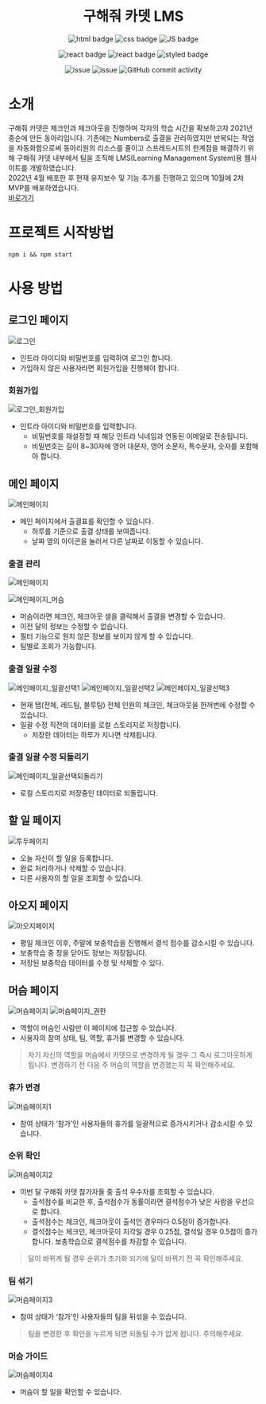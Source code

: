 <div align="center">
    
# 구해줘 카뎃 LMS

![html badge](https://img.shields.io/badge/-HTML-E34F26?style=flat-square&logo=HTML5&logoColor=white)
![css badge](https://img.shields.io/badge/-CSS-1572B6?style=flat-square&logo=CSS3&logoColor=white)
![JS badge](https://img.shields.io/badge/-Javascript-F7DF1E?style=flat-square&logo=JavaScript&logoColor=white)

![react badge](https://img.shields.io/badge/-React-61DAFB?style=flat-square&logo=React&logoColor=white)
![react badge](https://img.shields.io/badge/-React%20router%20dom-blue?style=flat-square&logo=React-Router&logoColor=white)
![styled badge](https://img.shields.io/badge/-Styled-DB7093?style=flat-square&logo=styled-components&logoColor=white)

![issue](https://img.shields.io/github/issues/saveme-cadet/LMS-Frontend)
![issue](https://img.shields.io/github/issues-closed/saveme-cadet/LMS-Frontend)
![GitHub commit activity](https://img.shields.io/github/commit-activity/m/saveme-cadet/LMS-Frontend)

</div>
    
# 소개

구해줘 카뎃은 체크인과 체크아웃을 진행하며 각자의 학습 시간을 확보하고자 2021년 중순에 만든 동아리입니다.
기존에는 Numbers로 출결을 관리하였지만 
반복되는 작업을 자동화함으로써 동아리원의 리소스를 줄이고
스프레드시트의 한계점을 해결하기 위해 
구해줘 카뎃 내부에서 팀을 조직해 LMS(Learning Management System)용 웹사이트를 개발하였습니다.  
2022년 4월 배포한 후 현재 유지보수 및 기능 추가를 진행하고 있으며 10월에 2차 MVP를 배포하였습니다.  
[바로가기](https://www.save9cadet.com/)

# 프로젝트 시작방법

```shell
npm i && npm start
```

# 사용 방법

## 로그인 페이지
![로그인](https://user-images.githubusercontent.com/72376700/203353351-56a8aa44-ef56-4127-8b1f-b0612120456a.PNG)

- 인트라 아이디와 비밀번호를 입력하여 로그인 합니다.
- 가입하지 않은 사용자라면 회원가입을 진행해야 합니다.

### 회원가입

![로그인_회원가입](https://user-images.githubusercontent.com/72376700/203353488-f0cf3cbe-39b8-4f2b-91d7-cbb4c239e06c.PNG)

- 인트라 아이디와 비밀번호를 입력합니다.
  - 비밀번호를 재설정할 때 해당 인트라 닉네임과 연동된 이메일로 전송됩니다.
  - 비밀번호는 길이 8~30자에 영어 대문자, 영어 소문자, 특수문자, 숫자를 포함해야 합니다. 

## 메인 페이지

![메인페이지](https://user-images.githubusercontent.com/72376700/203354020-3ef430ed-4076-49db-b19f-393db6efcb72.PNG)

- 메인 페이지에서 출결표를 확인할 수 있습니다.
  - 하루를 기준으로 출결 상태를 보여줍니다.
  - 날짜 옆의 아이콘을 눌러서 다른 날짜로 이동할 수 있습니다.
  
### 출결 관리

![메인페이지](https://user-images.githubusercontent.com/72376700/203355076-46457229-29a2-4327-aef4-70b8bdb74913.PNG)

![메인페이지_머슴](https://user-images.githubusercontent.com/72376700/203355065-3395377c-6900-4824-a8c5-606cbfb7115e.PNG)

- 머슴이라면 체크인, 체크아웃 셀을 클릭해서 출결을 변경할 수 있습니다.
- 이전 달의 정보는 수정할 수 없습니다.
- 필터 기능으로 원치 않은 정보를 보이지 않게 할 수 있습니다.
- 팀별로 조회가 가능합니다.

### 출결 일괄 수정

![메인페이지_일괄선택1](https://user-images.githubusercontent.com/72376700/203354295-b367b6d3-0808-4669-acbf-9e3a63f48ccb.PNG)
![메인페이지_일괄선택2](https://user-images.githubusercontent.com/72376700/203357360-1116a686-4542-4177-afd6-4fb1df2c3244.PNG)
![메인페이지_일괄선택3](https://user-images.githubusercontent.com/72376700/203357369-897dc0b0-651a-43c8-b125-59426aabfa25.PNG)
 
- 현재 탭(전체, 레드팀, 블루팀) 전체 인원의 체크인, 체크아웃을 한꺼번에 수정할 수 있습니다.
- 일괄 수정 직전의 데이터를 로컬 스토리지로 저장합니다.
  - 저장한 데이터는 하루가 지나면 삭제됩니다.

### 출결 일괄 수정 되돌리기
![메인페이지_일괄선택되돌리기](https://user-images.githubusercontent.com/72376700/203359246-536929bc-05a7-4b6a-a8c3-258c9d74efd8.PNG)

- 로컬 스토리지로 저장중인 데이터로 되돌립니다.

## 할 일 페이지

![투두페이지](https://user-images.githubusercontent.com/72376700/203360256-b37a054a-a645-469b-b7c3-40f242f6d93e.PNG)

- 오늘 자신이 할 일을 등록합니다.
- 완료 처리하거나 삭제할 수 있습니다.
- 다른 사용자의 할 일을 조회할 수 있습니다.

## 아오지 페이지

![아오지페이지](https://user-images.githubusercontent.com/72376700/203360281-44beb0ae-ff38-42b5-9046-c6f022e02d06.PNG)

- 평일 체크인 이후, 주말에 보충학습을 진행해서 결석 점수를 감소시킬 수 있습니다.
- 보충학습 중 창을 닫아도 정보는 저장됩니다.
- 저장된 보충학습 데이터를 수정 및 삭제할 수 있다.

## 머슴 페이지

![머슴페이지](https://user-images.githubusercontent.com/72376700/203360787-cbc8362a-7627-44af-994e-28e51d136340.PNG)
![머슴페이지_권한](https://user-images.githubusercontent.com/72376700/203360795-1d67a403-897d-4428-8092-792cce0775f6.PNG)

- 역할이 머슴인 사람만 이 페이지에 접근할 수 있습니다.
- 사용자의 참여 상태, 팀, 역할, 휴가를 변경할 수 있습니다.

> 자기 자신의 역할을 머슴에서 카뎃으로 변경하게 될 경우 그 즉시 로그아웃하게 됩니다. 변경하기 전 다음 주 머슴의 역할을 변경했는지 꼭 확인해주세요.

### 휴가 변경

![머슴페이지1](https://user-images.githubusercontent.com/72376700/203360588-5f366dfb-a33f-40c6-959f-82a66526eb8e.PNG)

- 참여 상태가 ‘참가’인 사용자들의 휴가를 일괄적으로 증가시키거나 감소시킬 수 있습니다.

### 순위 확인

![머슴페이지2](https://user-images.githubusercontent.com/72376700/203360605-bf60b713-3f77-45d9-ae94-def23c3dc4ec.PNG)

- 이번 달 구해줘 카뎃 참가자들 중 출석 우수자를 조회할 수 있습니다.
  - 출석점수를 비교한 후, 출석점수가 동률이라면 결석점수가 낮은 사람을 우선으로 합니다.
  - 출석점수는 체크인, 체크아웃이 출석인 경우마다 0.5점이 증가합니다.
  - 결석점수는 체크인, 체크아웃이 지각일 경우 0.25점, 결석일 경우 0.5점이 증가합니다. 보충학습으로 결석점수를 차감할 수 있습니다.

> 달이 바뀌게 될 경우 순위가 초기화 되기에 달이 바뀌기 전 꼭 확인해주세요.

### 팀 섞기

![머슴페이지3](https://user-images.githubusercontent.com/72376700/203360628-bae03a19-145f-46b2-81f6-b4c217667d02.PNG)

- 참여 상태가 ‘참가’인 사용자들의 팀을 뒤섞을 수 있습니다.

> 팀을 변경한 후 확인을 누르게 되면 되돌릴 수가 없게 됩니다. 주의해주세요.

### 머슴 가이드

![머슴페이지4](https://user-images.githubusercontent.com/72376700/203360664-10f354ff-7c2c-4528-8861-d2edf5631a2c.PNG)

- 머슴이 할 일을 확인할 수 있습니다.
